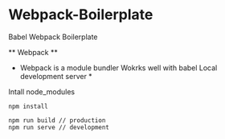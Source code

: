 # Webpack-Boilerplate
Babel Webpack Boilerplate


** Webpack **
* Webpack is a module bundler
Wokrks well with babel
Local development server *

Intall node_modules
```
npm install
```

```
npm run build // production
npm run serve // development
```
